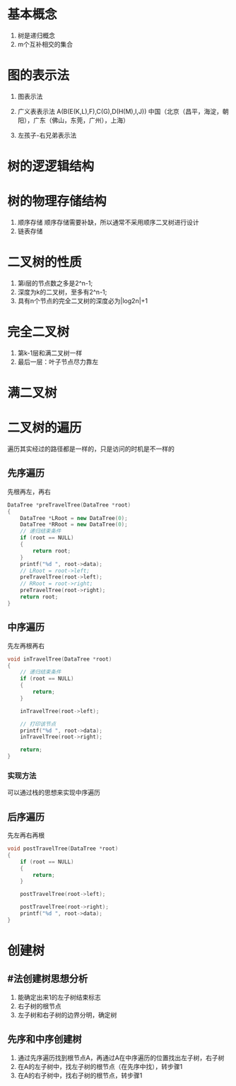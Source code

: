 # 基本概念
1. 树是递归概念
2. m个互补相交的集合

# 图的表示法
1. 图表示法
2. 广义表表示法
A(B(E(K,L),F),C(G),D(H(M),I,J))
中国（北京（昌平，海淀，朝阳），广东（佛山，东莞，广州），上海）

3. 左孩子-右兄弟表示法
#  树的逻逻辑结构

# 树的物理存储结构
1. 顺序存储
   顺序存储需要补缺，所以通常不采用顺序二叉树进行设计
2. 链表存储

# 二叉树的性质
1. 第i层的节点数之多是2^n-1;
2. 深度为k的二叉树，至多有2^n-1;
3. 具有n个节点的完全二叉树的深度必为|log2n|+1

# 完全二叉树
1. 第k-1层和满二叉树一样
2. 最后一层：叶子节点尽力靠左

# 满二叉树

# 二叉树的遍历
遍历其实经过的路径都是一样的，只是访问的时机是不一样的
## 先序遍历
先根再左，再右
```C++
DataTree *preTravelTree(DataTree *root)
{
    DataTree *LRoot = new DataTree(0);
    DataTree *RRoot = new DataTree(0);
    // 递归结束条件
    if (root == NULL)
    {
        return root;
    }
    printf("%d ", root->data);
    // LRoot = root->left;
    preTravelTree(root->left);
    // RRoot = root->right;
    preTravelTree(root->right);
    return root;
}
```

## 中序遍历
先左再根再右
```C++
void inTravelTree(DataTree *root)
{
    // 递归结束条件
    if (root == NULL)
    {
        return;
    }

    inTravelTree(root->left);

    // 打印该节点
    printf("%d ", root->data);
    inTravelTree(root->right);

    return;
}
```
### 实现方法
可以通过栈的思想来实现中序遍历

## 后序遍历
先左再右再根
```C++
void postTravelTree(DataTree *root)
{
    if (root == NULL)
    {
        return;
    }

    postTravelTree(root->left);

    postTravelTree(root->right);
    printf("%d ", root->data);
}

```

# 创建树
## #法创建树思想分析
1. 能确定出来1的左子树结束标志
2. 右子树的根节点
3. 左子树和右子树的边界分明，确定树

## 先序和中序创建树 
1. 通过先序遍历找到根节点A，再通过A在中序遍历的位置找出左子树，右子树
2. 在A的左子树中，找左子树的根节点（在先序中找），转步骤1
3. 在A的右子树中，找右子树的根节点，转步骤1

